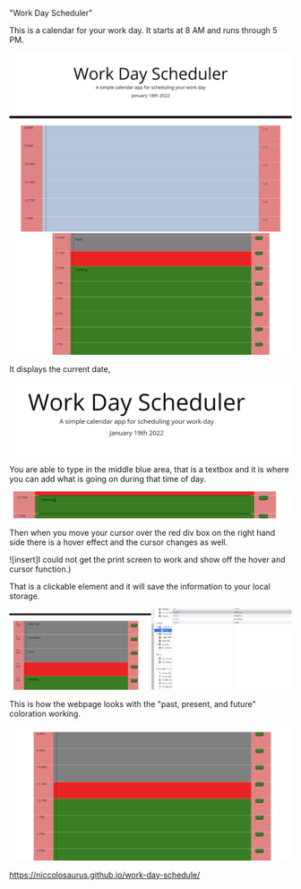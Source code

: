 "Work Day Scheduler"

This is a calendar for your work day. It starts at 8 AM and runs through 5 PM.

![Planner-1](https://raw.githubusercontent.com/niccolosaurus/work-day-schedule/main/Pics/Planner.PNG)
![Planner-2](https://raw.githubusercontent.com/niccolosaurus/work-day-schedule/main/Pics/Planner-2.PNG)

It displays the current date,

![Date](https://raw.githubusercontent.com/niccolosaurus/work-day-schedule/main/Pics/Date.PNG)

You are able to type in the middle blue area, that is a textbox and it is where you can add what is going on during that time of day.

![Text-Box](https://raw.githubusercontent.com/niccolosaurus/work-day-schedule/main/Pics/text-box.PNG)

Then when you move your cursor over the red div box on the right hand side there is a hover effect and the cursor changes as well.

![insert]I could not get the print screen to work and show off the hover and cursor function.)

That is a clickable element and it will save the information to your local storage.

![Local-Storage](https://raw.githubusercontent.com/niccolosaurus/work-day-schedule/main/Pics/local-storage.PNG)

This is how the webpage looks with the "past, present, and future" coloration working.  

![Past-Present-Future](https://raw.githubusercontent.com/niccolosaurus/work-day-schedule/main/Pics/Past%2C%20Present%2C%20Future.PNG)

 https://niccolosaurus.github.io/work-day-schedule/

 